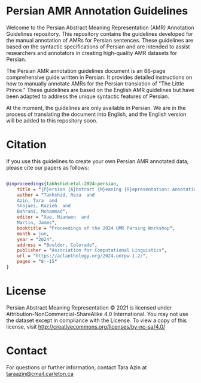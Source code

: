 # Persian AMR Annotation Guidelines
Welcome to the Persian Abstract Meaning Representation (AMR) Annotation Guidelines repository. This repository contains the guidelines developed for the manual annotation of AMRs for Persian sentences. These guidelines are based on the syntactic specifications of Persian and are intended to assist researchers and annotators in creating high-quality AMR datasets for Persian.

The Persian AMR annotation guidelines document is an 88-page comprehensive guide written in Persian. It provides detailed instructions on how to manually annotate AMRs for the Persian translation of "The Little Prince." These guidelines are based on the English AMR guidelines but have been adapted to address the unique syntactic features of Persian.

At the moment, the guidelines are only available in Persian. We are in the process of translating the document into English, and the English version will be added to this repository soon.

# Citation
If you use this guidelines to create your own Persian AMR annotated data, please cite our papers as follows:



```bibtex

@inproceedings{takhshid-etal-2024-persian,
    title = "{P}ersian {A}bstract {M}eaning {R}epresentation: Annotation Guidelines and Gold Standard Dataset",
    author = "Takhshid, Reza  and
    Azin, Tara  and
    Shojaei, Razieh  and
    Bahrani, Mohammad",
    editor = "Xue, Nianwen  and
    Martin, James",
    booktitle = "Proceedings of the 2024 UMR Parsing Workshop",
    month = jun,
    year = "2024",
    address = "Boulder, Colorado",
    publisher = "Association for Computational Linguistics",
    url = "https://aclanthology.org/2024.umrpw-1.2/",
    pages = "8--15"
}
```


# License 
Persian Abstract Meaning Representation © 2021 is licensed under Attribution-NonCommercial-ShareAlike 4.0 International. You may not use the dataset except in compliance with the License. To view a copy of this license, visit http://creativecommons.org/licenses/by-nc-sa/4.0/

# Contact
For questions or further information, contact Tara Azin at [taraazin@cmail.carleton.ca](mailto:taraazin@cmail.carleton.ca)

